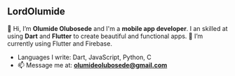 ## LordOlumide

👋 Hi, I’m **Olumide Olubosede** and I'm a **mobile app developer**. I an skilled at using **Dart** and **Flutter** to create beautiful and functional apps.
🌱 I’m currently using Flutter and Firebase.

- Languages I write: Dart, JavaScript, Python, C
- 📫 Message me at: **[olumideolubosede@gmail.com](olumideolubosede@gmail.com)**

<!---
LordOlumide/LordOlumide is a ✨ special ✨ repository because its `README.md` (this file) appears on your GitHub profile.
You can click the Preview link to take a look at your changes.
--->
